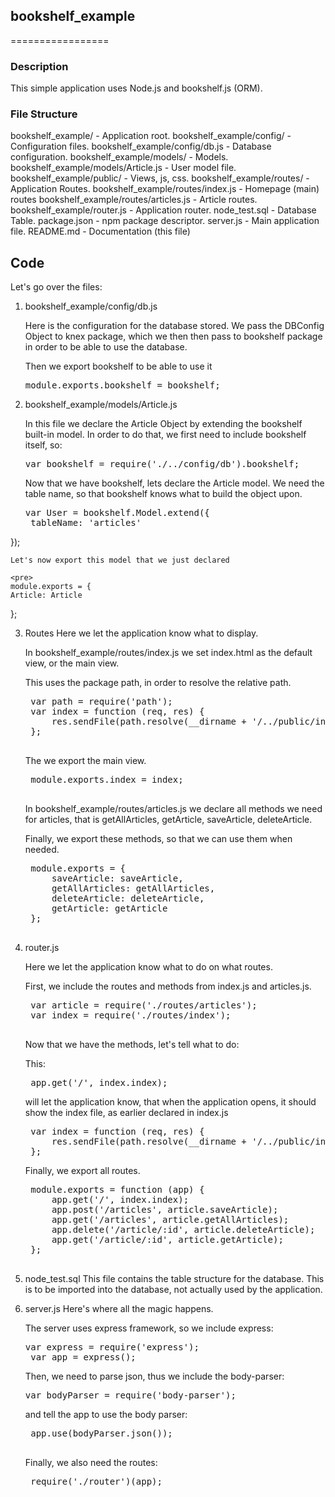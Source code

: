 ## bookshelf_example
=================
### Description
This simple application uses Node.js and bookshelf.js (ORM).

### File Structure
bookshelf_example/                 	- Application root.
bookshelf_example/config/          	- Configuration files.
bookshelf_example/config/db.js     	- Database configuration.
bookshelf_example/models/          	- Models.
bookshelf_example/models/Article.js	- User model file.
bookshelf_example/public/          	- Views, js, css. 
bookshelf_example/routes/          	- Application Routes.
bookshelf_example/routes/index.js  	- Homepage (main) routes 
bookshelf_example/routes/articles.js  	- Article routes.
bookshelf_example/router.js        	- Application router.
node_test.sql                       - Database Table.
package.json                        - npm package descriptor.
server.js                           - Main application file.
README.md                           - Documentation (this file)



## Code
Let's go over the files:

1. bookshelf_example/config/db.js

	Here is the configuration for the database stored. 
    We pass the DBConfig Object to knex package, which we then then pass to bookshelf package in order to be able to use the database.
    
    Then we export bookshelf to be able to use it
    <pre>module.exports.bookshelf = bookshelf;</pre>

2. bookshelf_example/models/Article.js

	In this file we declare the Article Object by extending the bookshelf built-in model. In order to do that, we first need to include bookshelf itself, so:
    
    <pre>var bookshelf = require('./../config/db').bookshelf;</pre>
    
    Now that we have bookshelf, lets declare the Article model. We need the table name, so that bookshelf knows what to build the object upon.
    
    <pre>var User = bookshelf.Model.extend({
    tableName: 'articles'
});</pre>

	Let's now export this model that we just declared
    
    <pre>
    module.exports = {
    Article: Article
};</pre>
    
   
3. Routes
	Here we let the application know what to display.
    
    In bookshelf_example/routes/index.js we set index.html as the default view, or the main view. 
    
    This uses the package path, in order to resolve the relative path.
    <pre>
    var path = require('path');
    var index = function (req, res) {
        res.sendFile(path.resolve(__dirname + '/../public/index.html'));
    };
	</pre>
	
    The we export the main view.
    <pre>
    module.exports.index = index;
    </pre>
    
	
    In bookshelf_example/routes/articles.js we declare all methods we need for articles, that is getAllArticles, getArticle, saveArticle, deleteArticle. 
    
    Finally, we export these methods, so that we can use them when needed.
    <pre>
    module.exports = {
        saveArticle: saveArticle,
        getAllArticles: getAllArticles,
        deleteArticle: deleteArticle,
        getArticle: getArticle
    };
    </pre>


4. router.js

	Here we let the application know what to do on what routes.
    
    First, we include the routes and methods from index.js and articles.js.
    
    <pre>
    var article = require('./routes/articles');
    var index = require('./routes/index');
    </pre>
    
    Now that we have the methods, let's tell what to do:
    
    This:
    <pre>
    app.get('/', index.index);</pre>
    will let the application know, that when the application opens, it should show the index file, as earlier declared in index.js
    <pre>
    var index = function (req, res) {
        res.sendFile(path.resolve(__dirname + '/../public/index.html'));
    };</pre>
    
    Finally, we export all routes. 
    <pre>
    module.exports = function (app) {
        app.get('/', index.index);
        app.post('/articles', article.saveArticle);
        app.get('/articles', article.getAllArticles);
        app.delete('/article/:id', article.deleteArticle);
        app.get('/article/:id', article.getArticle);
    };
    </pre>
    
5. node_test.sql
	This file contains the table structure for the database. This is to be imported into the database, not actually used by the application.
    
6. server.js
	Here's where all the magic happens.
    
    The server uses express framework, so we include express:
    <pre>var express = require('express');
    var app = express();</pre>
    
    Then, we need to parse json, thus we include the body-parser:
    <pre>var bodyParser = require('body-parser');</pre>
    
    and tell the app to use the body parser:
    <pre>
    app.use(bodyParser.json());
    </pre>
    
    Finally, we also need the routes:
    <pre>
    require('./router')(app);</pre>
    